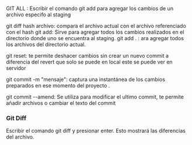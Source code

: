 

GIT ALL <NOMBRE DE ARCHIVO>: Escribir el comando git add <archivo> para agregar los cambios de un archivo especifo al staging

git diff hash archivo: compara el archivo actual con el archivo referenciado con el hash
git add: Sirve para agregar todos los cambios realizados en el directorio  donde uno se encuentra al staging.
git add . : ara agregar todos los archivos del directorio actual.





git reset: te permite deshacer cambios sin crear un nuevo commit a diferencia del revert que solo se puede en local 
este se puede ver en servidor



git commit -m "mensaje": captura una instantánea de los cambios preparados en ese momento del proyecto .

git commit --amend: Se utiliza para modificar el ultimo commit, te permite añadir archivos o cambiar el texto del commit
### Git Diff
Escribir el comando git diff <archivo> y presionar enter. Esto mostrará las diferencias del archivo.

